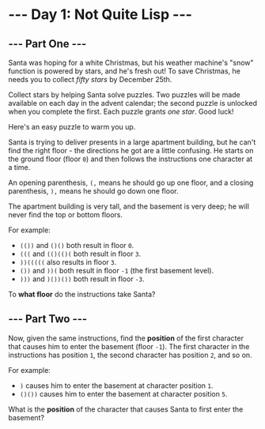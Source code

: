 # --- Day 1: Not Quite Lisp ---

## --- Part One ---

Santa was hoping for a white Christmas, but his weather machine's "snow"
function is powered by stars, and he's fresh out! To save Christmas, he needs
you to collect _fifty stars_ by December 25th.

Collect stars by helping Santa solve puzzles. Two puzzles will be made available
on each day in the advent calendar; the second puzzle is unlocked when you
complete the first. Each puzzle grants _one star_. Good luck!

Here's an easy puzzle to warm you up.

Santa is trying to deliver presents in a large apartment building, but he can't
find the right floor - the directions he got are a little confusing. He starts
on the ground floor (floor `0`) and then follows the instructions one character at
a time.

An opening parenthesis, `(,` means he should go up one floor, and a closing
parenthesis, `),` means he should go down one floor.

The apartment building is very tall, and the basement is very deep; he will
never find the top or bottom floors.

For example:

- `(())` and `()()` both result in floor `0`.
- `(((` and `(()(()(` both result in floor `3`.
- `))(((((` also results in floor `3`.
- `())` and `))(` both result in floor `-1` (the first basement level).
- `)))` and `)())())` both result in floor `-3`.

To **what floor** do the instructions take Santa?

## --- Part Two ---

Now, given the same instructions, find the **position** of the first character
that causes him to enter the basement (floor `-1`). The first character in the
instructions has position `1`, the second character has position `2`, and so
on.

For example:

- `)` causes him to enter the basement at character position `1`.
- `()())` causes him to enter the basement at character position `5`.

What is the **position** of the character that causes Santa to first enter the
basement?

